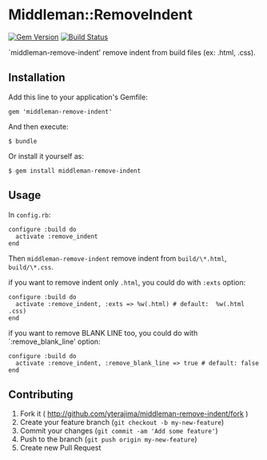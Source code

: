 # Middleman::RemoveIndent

[![Gem Version](https://badge.fury.io/rb/middleman-remove-indent.svg)](http://badge.fury.io/rb/middleman-remove-indent)
[![Build Status](https://travis-ci.org/yterajima/middleman-remove-indent.svg?branch=master)](https://travis-ci.org/yterajima/middleman-remove-indent)

`middleman-remove-indent' remove indent from build files (ex: .html, .css).

## Installation

Add this line to your application's Gemfile:

    gem 'middleman-remove-indent'

And then execute:

    $ bundle

Or install it yourself as:

    $ gem install middleman-remove-indent

## Usage

In `config.rb`:

    configure :build do
      activate :remove_indent
    end

Then `middleman-remove-indent` remove indent from `build/\*.html`, `build/\*.css`.

if you want to remove indent only `.html`, you could do with `:exts` option:

    configure :build do
      activate :remove_indent, :exts => %w(.html) # default:  %w(.html .css)
    end

if you want to remove BLANK LINE too, you could do with `:remove_blank_line' option:

    configure :build do
      activate :remove_indent, :remove_blank_line => true # default: false
    end

## Contributing

1. Fork it ( http://github.com/yterajima/middleman-remove-indent/fork )
2. Create your feature branch (`git checkout -b my-new-feature`)
3. Commit your changes (`git commit -am 'Add some feature'`)
4. Push to the branch (`git push origin my-new-feature`)
5. Create new Pull Request
